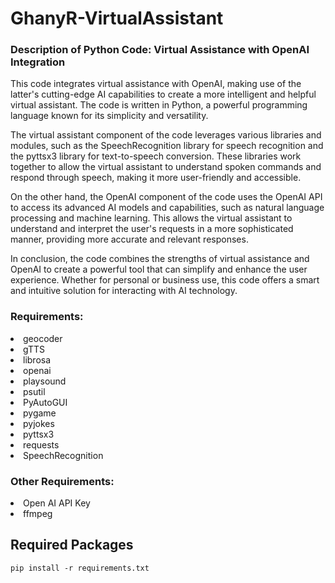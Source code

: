 # GhanyR-VirtualAssistant
### Description of Python Code: Virtual Assistance with OpenAI Integration

This code integrates virtual assistance with OpenAI, making use of the latter's cutting-edge AI capabilities to create a more intelligent and helpful virtual assistant. The code is written in Python, a powerful programming language known for its simplicity and versatility.

The virtual assistant component of the code leverages various libraries and modules, such as the SpeechRecognition library for speech recognition and the pyttsx3 library for text-to-speech conversion. These libraries work together to allow the virtual assistant to understand spoken commands and respond through speech, making it more user-friendly and accessible.

On the other hand, the OpenAI component of the code uses the OpenAI API to access its advanced AI models and capabilities, such as natural language processing and machine learning. This allows the virtual assistant to understand and interpret the user's requests in a more sophisticated manner, providing more accurate and relevant responses.

In conclusion, the code combines the strengths of virtual assistance and OpenAI to create a powerful tool that can simplify and enhance the user experience. Whether for personal or business use, this code offers a smart and intuitive solution for interacting with AI technology.
### Requirements:

<li>geocoder</li>
<li>gTTS</li>
<li>librosa</li>
<li>openai</li>
<li>playsound</li>
<li>psutil</li>
<li>PyAutoGUI</li>
<li>pygame</li>
<li>pyjokes</li>
<li>pyttsx3</li>
<li>requests</li>
<li>SpeechRecognition</li>

### Other Requirements:
<li>Open AI API Key</li>
<li>ffmpeg</li>

<h2>Required Packages</h2>

```
pip install -r requirements.txt
```
